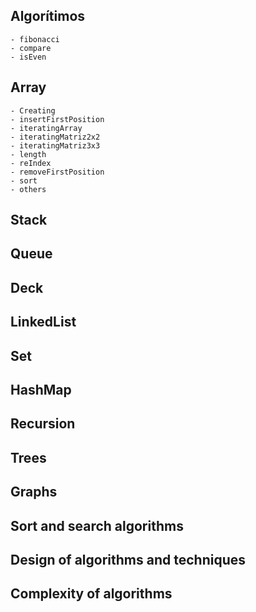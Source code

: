 ## Algorítimos
    - fibonacci
    - compare
    - isEven

## Array
    - Creating
    - insertFirstPosition
    - iteratingArray
    - iteratingMatriz2x2
    - iteratingMatriz3x3
    - length
    - reIndex
    - removeFirstPosition
    - sort
    - others

## Stack
## Queue

## Deck
## LinkedList

## Set
## HashMap

## Recursion

## Trees

## Graphs

## Sort and search algorithms

## Design of algorithms and techniques

## Complexity of algorithms